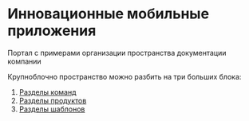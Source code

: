 # Инновационные мобильные приложения

Портал с примерами организации пространства документации компании

Крупноблочно пространство можно разбить на три больших блока:
1. [Разделы команд](/Команды)
2. [Разделы продуктов](/Products)
3. [Разделы шаблонов](/Templates)



